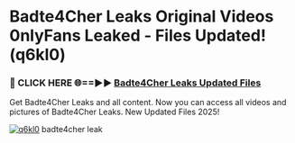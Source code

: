 # Badte4Cher Leaks Original Videos 0nlyFans Leaked - Files Updated! (q6kl0)

<h3>🔴 CLICK HERE 🌐==►► <a href="https://tinyurl.com/2jnfzry5" rel="nofollow">Badte4Cher Leaks Updated Files</a></h3>

Get Badte4Cher Leaks and all content. Now you can access all videos and pictures of Badte4Cher Leaks. New Updated Files 2025!

[![q6kl0](https://i.imgur.com/GyGTBgg.gif)](https://tinyurl.com/2jnfzry5)
badte4cher leak